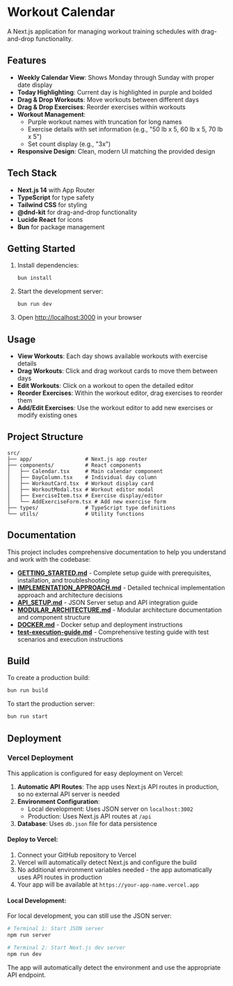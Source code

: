# Workout Calendar

A Next.js application for managing workout training schedules with drag-and-drop functionality.

## Features

- **Weekly Calendar View**: Shows Monday through Sunday with proper date display
- **Today Highlighting**: Current day is highlighted in purple and bolded
- **Drag & Drop Workouts**: Move workouts between different days
- **Drag & Drop Exercises**: Reorder exercises within workouts
- **Workout Management**:
  - Purple workout names with truncation for long names
  - Exercise details with set information (e.g., "50 lb x 5, 60 lb x 5, 70 lb x 5")
  - Set count display (e.g., "3x")
- **Responsive Design**: Clean, modern UI matching the provided design

## Tech Stack

- **Next.js 14** with App Router
- **TypeScript** for type safety
- **Tailwind CSS** for styling
- **@dnd-kit** for drag-and-drop functionality
- **Lucide React** for icons
- **Bun** for package management

## Getting Started

1. Install dependencies:

   ```bash
   bun install
   ```

2. Start the development server:

   ```bash
   bun run dev
   ```

3. Open [http://localhost:3000](http://localhost:3000) in your browser

## Usage

- **View Workouts**: Each day shows available workouts with exercise details
- **Drag Workouts**: Click and drag workout cards to move them between days
- **Edit Workouts**: Click on a workout to open the detailed editor
- **Reorder Exercises**: Within the workout editor, drag exercises to reorder them
- **Add/Edit Exercises**: Use the workout editor to add new exercises or modify existing ones

## Project Structure

```
src/
├── app/                 # Next.js app router
├── components/          # React components
│   ├── Calendar.tsx     # Main calendar component
│   ├── DayColumn.tsx    # Individual day column
│   ├── WorkoutCard.tsx  # Workout display card
│   ├── WorkoutModal.tsx # Workout editor modal
│   ├── ExerciseItem.tsx # Exercise display/editor
│   └── AddExerciseForm.tsx # Add new exercise form
├── types/               # TypeScript type definitions
└── utils/               # Utility functions
```

## Documentation

This project includes comprehensive documentation to help you understand and work with the codebase:

- **[GETTING_STARTED.md](./GETTING_STARTED.md)** - Complete setup guide with prerequisites, installation, and troubleshooting
- **[IMPLEMENTATION_APPROACH.md](./IMPLEMENTATION_APPROACH.md)** - Detailed technical implementation approach and architecture decisions
- **[API_SETUP.md](./API_SETUP.md)** - JSON Server setup and API integration guide
- **[MODULAR_ARCHITECTURE.md](./MODULAR_ARCHITECTURE.md)** - Modular architecture documentation and component structure
- **[DOCKER.md](./DOCKER.md)** - Docker setup and deployment instructions
- **[test-execution-guide.md](./test-execution-guide.md)** - Comprehensive testing guide with test scenarios and execution instructions

## Build

To create a production build:

```bash
bun run build
```

To start the production server:

```bash
bun run start
```

## Deployment

### Vercel Deployment

This application is configured for easy deployment on Vercel:

1. **Automatic API Routes**: The app uses Next.js API routes in production, so no external API server is needed
2. **Environment Configuration**: 
   - Local development: Uses JSON server on `localhost:3002`
   - Production: Uses Next.js API routes at `/api`
3. **Database**: Uses `db.json` file for data persistence

#### Deploy to Vercel:

1. Connect your GitHub repository to Vercel
2. Vercel will automatically detect Next.js and configure the build
3. No additional environment variables needed - the app automatically uses API routes in production
4. Your app will be available at `https://your-app-name.vercel.app`

#### Local Development:

For local development, you can still use the JSON server:

```bash
# Terminal 1: Start JSON server
npm run server

# Terminal 2: Start Next.js dev server
npm run dev
```

The app will automatically detect the environment and use the appropriate API endpoint.
